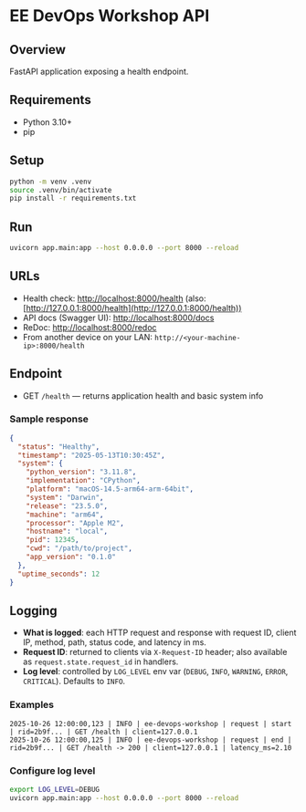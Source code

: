 # EE DevOps Workshop API

## Overview
FastAPI application exposing a health endpoint.

## Requirements
- Python 3.10+
- pip

## Setup
```bash
python -m venv .venv
source .venv/bin/activate
pip install -r requirements.txt
```

## Run
```bash
uvicorn app.main:app --host 0.0.0.0 --port 8000 --reload
```

## URLs
- Health check: [http://localhost:8000/health](http://localhost:8000/health) (also: [http://127.0.0.1:8000/health](http://127.0.0.1:8000/health))
- API docs (Swagger UI): [http://localhost:8000/docs](http://localhost:8000/docs)
- ReDoc: [http://localhost:8000/redoc](http://localhost:8000/redoc)
- From another device on your LAN: `http://<your-machine-ip>:8000/health`

## Endpoint
- GET `/health` — returns application health and basic system info

### Sample response
```json
{
  "status": "Healthy",
  "timestamp": "2025-05-13T10:30:45Z",
  "system": {
    "python_version": "3.11.8",
    "implementation": "CPython",
    "platform": "macOS-14.5-arm64-arm-64bit",
    "system": "Darwin",
    "release": "23.5.0",
    "machine": "arm64",
    "processor": "Apple M2",
    "hostname": "local",
    "pid": 12345,
    "cwd": "/path/to/project",
    "app_version": "0.1.0"
  },
  "uptime_seconds": 12
}
```

## Logging

- **What is logged**: each HTTP request and response with request ID, client IP, method, path, status code, and latency in ms.
- **Request ID**: returned to clients via `X-Request-ID` header; also available as `request.state.request_id` in handlers.
- **Log level**: controlled by `LOG_LEVEL` env var (`DEBUG`, `INFO`, `WARNING`, `ERROR`, `CRITICAL`). Defaults to `INFO`.

### Examples

```text
2025-10-26 12:00:00,123 | INFO | ee-devops-workshop | request | start | rid=2b9f... | GET /health | client=127.0.0.1
2025-10-26 12:00:00,125 | INFO | ee-devops-workshop | request | end | rid=2b9f... | GET /health -> 200 | client=127.0.0.1 | latency_ms=2.10
```

### Configure log level

```bash
export LOG_LEVEL=DEBUG
uvicorn app.main:app --host 0.0.0.0 --port 8000 --reload
```

